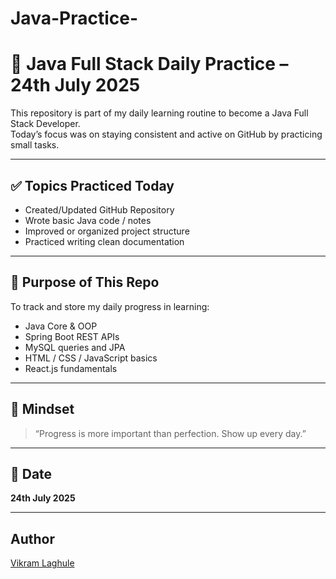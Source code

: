 # Java-Practice-
# 📘 Java Full Stack Daily Practice – 24th July 2025

This repository is part of my daily learning routine to become a Java Full Stack Developer.  
Today’s focus was on staying consistent and active on GitHub by practicing small tasks.

---

## ✅ Topics Practiced Today

- Created/Updated GitHub Repository
- Wrote basic Java code / notes
- Improved or organized project structure
- Practiced writing clean documentation

---

## 📌 Purpose of This Repo

To track and store my daily progress in learning:
- Java Core & OOP
- Spring Boot REST APIs
- MySQL queries and JPA
- HTML / CSS / JavaScript basics
- React.js fundamentals

---

## 🧠 Mindset

> “Progress is more important than perfection. Show up every day.”

---

## 📅 Date

**24th July 2025**

---

## Author

[Vikram Laghule](https://github.com/yourusername)
